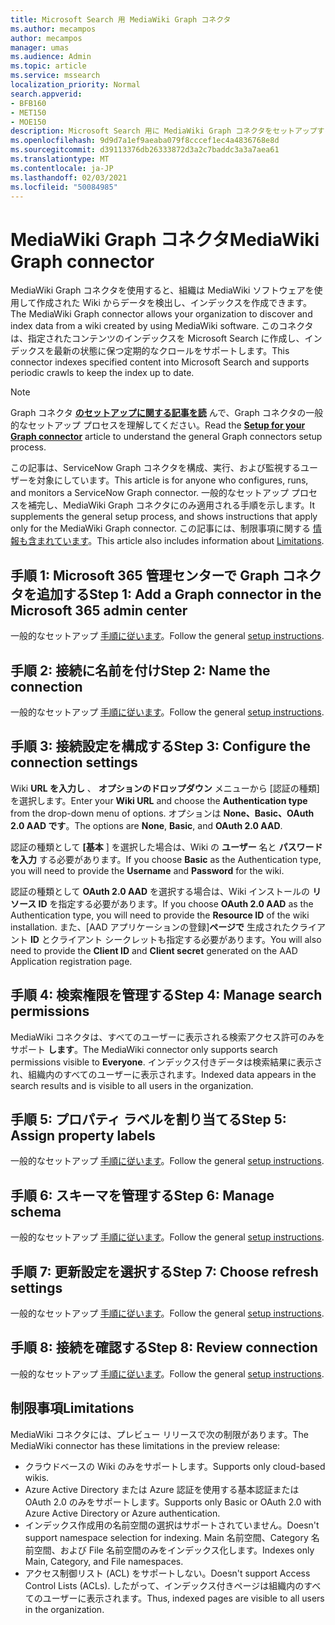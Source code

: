 ```yaml
---
title: Microsoft Search 用 MediaWiki Graph コネクタ
ms.author: mecampos
author: mecampos
manager: umas
ms.audience: Admin
ms.topic: article
ms.service: mssearch
localization_priority: Normal
search.appverid:
- BFB160
- MET150
- MOE150
description: Microsoft Search 用に MediaWiki Graph コネクタをセットアップする
ms.openlocfilehash: 9d9d7a1ef9aeaba079f8cccef1ec4a4836768e8d
ms.sourcegitcommit: d39113376db26333872d3a2c7baddc3a3a7aea61
ms.translationtype: MT
ms.contentlocale: ja-JP
ms.lasthandoff: 02/03/2021
ms.locfileid: "50084985"
---
```

<!---Previous ms.author: monaray --->

# <a name="mediawiki-graph-connector"></a><span data-ttu-id="bb1a9-103">MediaWiki Graph コネクタ</span><span class="sxs-lookup"><span data-stu-id="bb1a9-103">MediaWiki Graph connector</span></span>

<span data-ttu-id="bb1a9-104">MediaWiki Graph コネクタを使用すると、組織は MediaWiki ソフトウェアを使用して作成された Wiki からデータを検出し、インデックスを作成できます。</span><span class="sxs-lookup"><span data-stu-id="bb1a9-104">The MediaWiki Graph connector allows your organization to discover and index data from a wiki created by using MediaWiki software.</span></span> <span data-ttu-id="bb1a9-105">このコネクタは、指定されたコンテンツのインデックスを Microsoft Search に作成し、インデックスを最新の状態に保つ定期的なクロールをサポートします。</span><span class="sxs-lookup"><span data-stu-id="bb1a9-105">This connector indexes specified content into Microsoft Search and supports periodic crawls to keep the index up to date.</span></span>

> [!NOTE]
> <span data-ttu-id="bb1a9-106">Graph コネクタ [**のセットアップに関する記事を読**](configure-connector.md) んで、Graph コネクタの一般的なセットアップ プロセスを理解してください。</span><span class="sxs-lookup"><span data-stu-id="bb1a9-106">Read the [**Setup for your Graph connector**](configure-connector.md) article to understand the general Graph connectors setup process.</span></span>

<span data-ttu-id="bb1a9-107">この記事は、ServiceNow Graph コネクタを構成、実行、および監視するユーザーを対象にしています。</span><span class="sxs-lookup"><span data-stu-id="bb1a9-107">This article is for anyone who configures, runs, and monitors a ServiceNow Graph connector.</span></span> <span data-ttu-id="bb1a9-108">一般的なセットアップ プロセスを補完し、MediaWiki Graph コネクタにのみ適用される手順を示します。</span><span class="sxs-lookup"><span data-stu-id="bb1a9-108">It supplements the general setup process, and shows instructions that apply only for the MediaWiki Graph connector.</span></span> <span data-ttu-id="bb1a9-109">この記事には、制限事項に関する [情報も含まれています](#limitations)。</span><span class="sxs-lookup"><span data-stu-id="bb1a9-109">This article also includes information about [Limitations](#limitations).</span></span>

<!---## Before you get started-->

<!---Insert "Before you get started" recommendations for this data source-->

## <a name="step-1-add-a-graph-connector-in-the-microsoft-365-admin-center"></a><span data-ttu-id="bb1a9-110">手順 1: Microsoft 365 管理センターで Graph コネクタを追加する</span><span class="sxs-lookup"><span data-stu-id="bb1a9-110">Step 1: Add a Graph connector in the Microsoft 365 admin center</span></span>

<span data-ttu-id="bb1a9-111">一般的なセットアップ [手順に従います](https://docs.microsoft.com/microsoftsearch/configure-connector)。</span><span class="sxs-lookup"><span data-stu-id="bb1a9-111">Follow the general [setup instructions](https://docs.microsoft.com/microsoftsearch/configure-connector).</span></span>
<!---If the above phrase does not apply, delete it and insert specific details for your data source that are different from general setup instructions.-->

## <a name="step-2-name-the-connection"></a><span data-ttu-id="bb1a9-112">手順 2: 接続に名前を付け</span><span class="sxs-lookup"><span data-stu-id="bb1a9-112">Step 2: Name the connection</span></span>

<span data-ttu-id="bb1a9-113">一般的なセットアップ [手順に従います](https://docs.microsoft.com/microsoftsearch/configure-connector)。</span><span class="sxs-lookup"><span data-stu-id="bb1a9-113">Follow the general [setup instructions](https://docs.microsoft.com/microsoftsearch/configure-connector).</span></span>
<!---If the above phrase does not apply, delete it and insert specific details for your data source that are different from general setup instructions.-->

## <a name="step-3-configure-the-connection-settings"></a><span data-ttu-id="bb1a9-114">手順 3: 接続設定を構成する</span><span class="sxs-lookup"><span data-stu-id="bb1a9-114">Step 3: Configure the connection settings</span></span>

<span data-ttu-id="bb1a9-115">Wiki **URL を入力し** 、 **オプションのドロップダウン** メニューから [認証の種類] を選択します。</span><span class="sxs-lookup"><span data-stu-id="bb1a9-115">Enter your **Wiki URL** and choose the **Authentication type** from the drop-down menu of options.</span></span> <span data-ttu-id="bb1a9-116">オプションは **None、Basic、OAuth** **2.0 AAD です**。</span><span class="sxs-lookup"><span data-stu-id="bb1a9-116">The options are **None**, **Basic**, and **OAuth 2.0 AAD**.</span></span>

<span data-ttu-id="bb1a9-117">認証の種類として **[基本** ] を選択した場合は、Wiki の **ユーザー** 名と **パスワードを入力** する必要があります。</span><span class="sxs-lookup"><span data-stu-id="bb1a9-117">If you choose **Basic** as the Authentication type, you will need to provide the **Username** and **Password** for the wiki.</span></span>

<span data-ttu-id="bb1a9-118">認証の種類として **OAuth 2.0 AAD** を選択する場合は、Wiki インストールの **リソース ID** を指定する必要があります。</span><span class="sxs-lookup"><span data-stu-id="bb1a9-118">If you choose **OAuth 2.0 AAD** as the Authentication type, you will need to provide the **Resource ID** of the wiki installation.</span></span> <span data-ttu-id="bb1a9-119">また、[AAD アプリケーションの登録]**ページで** 生成されたクライアント **ID** とクライアント シークレットも指定する必要があります。</span><span class="sxs-lookup"><span data-stu-id="bb1a9-119">You will also need to provide the **Client ID** and **Client secret** generated on the AAD Application registration page.</span></span>

## <a name="step-4-manage-search-permissions"></a><span data-ttu-id="bb1a9-120">手順 4: 検索権限を管理する</span><span class="sxs-lookup"><span data-stu-id="bb1a9-120">Step 4: Manage search permissions</span></span>

<span data-ttu-id="bb1a9-121">MediaWiki コネクタは、すべてのユーザーに表示される検索アクセス許可のみをサポート **します**。</span><span class="sxs-lookup"><span data-stu-id="bb1a9-121">The MediaWiki connector only supports search permissions visible to **Everyone**.</span></span> <span data-ttu-id="bb1a9-122">インデックス付きデータは検索結果に表示され、組織内のすべてのユーザーに表示されます。</span><span class="sxs-lookup"><span data-stu-id="bb1a9-122">Indexed data appears in the search results and is visible to all users in the organization.</span></span>

## <a name="step-5-assign-property-labels"></a><span data-ttu-id="bb1a9-123">手順 5: プロパティ ラベルを割り当てる</span><span class="sxs-lookup"><span data-stu-id="bb1a9-123">Step 5: Assign property labels</span></span>

<span data-ttu-id="bb1a9-124">一般的なセットアップ [手順に従います](https://docs.microsoft.com/microsoftsearch/configure-connector)。</span><span class="sxs-lookup"><span data-stu-id="bb1a9-124">Follow the general [setup instructions](https://docs.microsoft.com/microsoftsearch/configure-connector).</span></span>
<!---If the above phrase does not apply, delete it and insert specific details for your data source that are different from general setup instructions.-->

## <a name="step-6-manage-schema"></a><span data-ttu-id="bb1a9-125">手順 6: スキーマを管理する</span><span class="sxs-lookup"><span data-stu-id="bb1a9-125">Step 6: Manage schema</span></span>

<span data-ttu-id="bb1a9-126">一般的なセットアップ [手順に従います](https://docs.microsoft.com/microsoftsearch/configure-connector)。</span><span class="sxs-lookup"><span data-stu-id="bb1a9-126">Follow the general [setup instructions](https://docs.microsoft.com/microsoftsearch/configure-connector).</span></span>
<!---If the above phrase does not apply, delete it and insert specific details for your data source that are different from general setup instructions.-->

## <a name="step-7-choose-refresh-settings"></a><span data-ttu-id="bb1a9-127">手順 7: 更新設定を選択する</span><span class="sxs-lookup"><span data-stu-id="bb1a9-127">Step 7: Choose refresh settings</span></span>

<span data-ttu-id="bb1a9-128">一般的なセットアップ [手順に従います](https://docs.microsoft.com/microsoftsearch/configure-connector)。</span><span class="sxs-lookup"><span data-stu-id="bb1a9-128">Follow the general [setup instructions](https://docs.microsoft.com/microsoftsearch/configure-connector).</span></span>
<!---If the above phrase does not apply, delete it and insert specific details for your data source that are different from general setup instructions.-->

## <a name="step-8-review-connection"></a><span data-ttu-id="bb1a9-129">手順 8: 接続を確認する</span><span class="sxs-lookup"><span data-stu-id="bb1a9-129">Step 8: Review connection</span></span>

<span data-ttu-id="bb1a9-130">一般的なセットアップ [手順に従います](https://docs.microsoft.com/microsoftsearch/configure-connector)。</span><span class="sxs-lookup"><span data-stu-id="bb1a9-130">Follow the general [setup instructions](https://docs.microsoft.com/microsoftsearch/configure-connector).</span></span>
<!---If the above phrase does not apply, delete it and insert specific details for your data source that are different from general setup instructions.-->

<!---## Troubleshooting-->
<!---To be added-->

## <a name="limitations"></a><span data-ttu-id="bb1a9-131">制限事項</span><span class="sxs-lookup"><span data-stu-id="bb1a9-131">Limitations</span></span>

<span data-ttu-id="bb1a9-132">MediaWiki コネクタには、プレビュー リリースで次の制限があります。</span><span class="sxs-lookup"><span data-stu-id="bb1a9-132">The MediaWiki connector has these limitations in the preview release:</span></span>

* <span data-ttu-id="bb1a9-133">クラウドベースの Wiki のみをサポートします。</span><span class="sxs-lookup"><span data-stu-id="bb1a9-133">Supports only cloud-based wikis.</span></span>
* <span data-ttu-id="bb1a9-134">Azure Active Directory または Azure 認証を使用する基本認証または OAuth 2.0 のみをサポートします。</span><span class="sxs-lookup"><span data-stu-id="bb1a9-134">Supports only Basic or OAuth 2.0 with Azure Active Directory or Azure authentication.</span></span>
* <span data-ttu-id="bb1a9-135">インデックス作成用の名前空間の選択はサポートされていません。</span><span class="sxs-lookup"><span data-stu-id="bb1a9-135">Doesn't support namespace selection for indexing.</span></span> <span data-ttu-id="bb1a9-136">Main 名前空間、Category 名前空間、および File 名前空間のみをインデックス化します。</span><span class="sxs-lookup"><span data-stu-id="bb1a9-136">Indexes only Main, Category, and File namespaces.</span></span>
* <span data-ttu-id="bb1a9-137">アクセス制御リスト (ACL) をサポートしない。</span><span class="sxs-lookup"><span data-stu-id="bb1a9-137">Doesn't support Access Control Lists (ACLs).</span></span> <span data-ttu-id="bb1a9-138">したがって、インデックス付きページは組織内のすべてのユーザーに表示されます。</span><span class="sxs-lookup"><span data-stu-id="bb1a9-138">Thus, indexed pages are visible to all users in the organization.</span></span>
